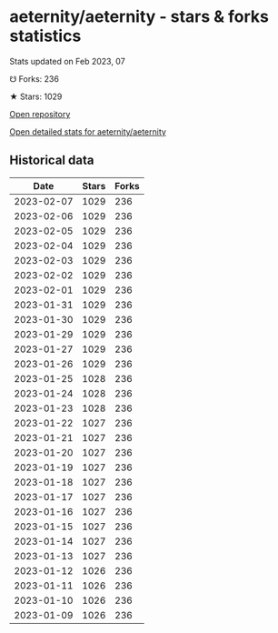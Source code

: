 # aeternity/aeternity - stars & forks statistics

Stats updated on Feb 2023, 07

☋ Forks: 236

★ Stars: 1029

[Open repository](https://github.com/aeternity/aeternity)

[Open detailed stats for aeternity/aeternity](https://reviewgithub.com/rep/aeternity/aeternity)

## Historical data
| Date | Stars | Forks |
|------|-------|-------|
| 2023-02-07 | 1029 | 236 | 
| 2023-02-06 | 1029 | 236 | 
| 2023-02-05 | 1029 | 236 | 
| 2023-02-04 | 1029 | 236 | 
| 2023-02-03 | 1029 | 236 | 
| 2023-02-02 | 1029 | 236 | 
| 2023-02-01 | 1029 | 236 | 
| 2023-01-31 | 1029 | 236 | 
| 2023-01-30 | 1029 | 236 | 
| 2023-01-29 | 1029 | 236 | 
| 2023-01-27 | 1029 | 236 | 
| 2023-01-26 | 1029 | 236 | 
| 2023-01-25 | 1028 | 236 | 
| 2023-01-24 | 1028 | 236 | 
| 2023-01-23 | 1028 | 236 | 
| 2023-01-22 | 1027 | 236 | 
| 2023-01-21 | 1027 | 236 | 
| 2023-01-20 | 1027 | 236 | 
| 2023-01-19 | 1027 | 236 | 
| 2023-01-18 | 1027 | 236 | 
| 2023-01-17 | 1027 | 236 | 
| 2023-01-16 | 1027 | 236 | 
| 2023-01-15 | 1027 | 236 | 
| 2023-01-14 | 1027 | 236 | 
| 2023-01-13 | 1027 | 236 | 
| 2023-01-12 | 1026 | 236 | 
| 2023-01-11 | 1026 | 236 | 
| 2023-01-10 | 1026 | 236 | 
| 2023-01-09 | 1026 | 236 | 

